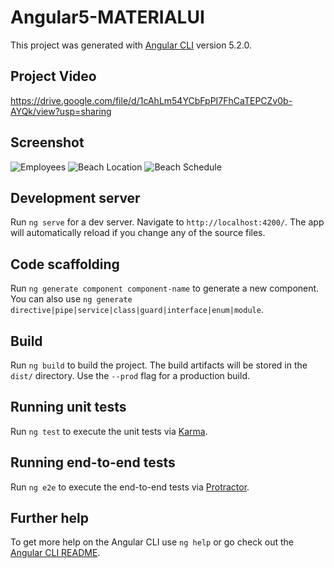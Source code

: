 # Angular5-MATERIALUI

This project was generated with [Angular CLI](https://github.com/angular/angular-cli) version 5.2.0.

## Project Video
https://drive.google.com/file/d/1cAhLm54YCbFpPI7FhCaTEPCZv0b-AYQk/view?usp=sharing

## Screenshot
![Employees](https://user-images.githubusercontent.com/39874090/49700795-4e2d6a00-fb98-11e8-9f97-6fa5ae9a00eb.png)
![Beach Location](https://user-images.githubusercontent.com/39874090/49700796-4ff72d80-fb98-11e8-857e-3b30306f430f.png)
![Beach Schedule](https://user-images.githubusercontent.com/39874090/49700799-51c0f100-fb98-11e8-894d-259e845d6ae4.png)

## Development server

Run `ng serve` for a dev server. Navigate to `http://localhost:4200/`. The app will automatically reload if you change any of the source files.

## Code scaffolding

Run `ng generate component component-name` to generate a new component. You can also use `ng generate directive|pipe|service|class|guard|interface|enum|module`.

## Build

Run `ng build` to build the project. The build artifacts will be stored in the `dist/` directory. Use the `--prod` flag for a production build.

## Running unit tests

Run `ng test` to execute the unit tests via [Karma](https://karma-runner.github.io).

## Running end-to-end tests

Run `ng e2e` to execute the end-to-end tests via [Protractor](http://www.protractortest.org/).

## Further help

To get more help on the Angular CLI use `ng help` or go check out the [Angular CLI README](https://github.com/angular/angular-cli/blob/master/README.md).
